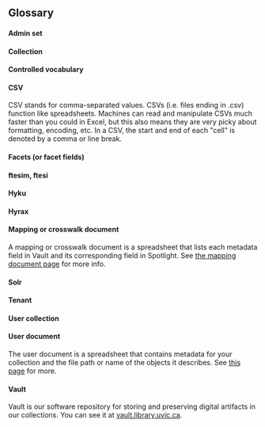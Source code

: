 ## Glossary

#### Admin set

#### Collection

#### Controlled vocabulary

#### CSV
CSV stands for comma-separated values. CSVs (i.e. files ending in .csv) function like spreadsheets. Machines can read and manipulate CSVs much faster than you could in Excel, but this also means they are very picky about formatting, encoding, etc. In a CSV, the start and end of each "cell" is denoted by a comma or line break.

#### Facets (or facet fields)

#### ftesim, ftesi

#### Hyku

#### Hyrax

#### Mapping or crosswalk document
A mapping or crosswalk document is a spreadsheet that lists each metadata field in Vault and its corresponding field in Spotlight. See [the mapping document page](mapping_document/README.md) for more info.

#### Solr

#### Tenant

#### User collection

#### User document
The user document is a spreadsheet that contains metadata for your collection and the file path or name of the objects it describes. See [this page](../user_document) for more.

#### Vault
Vault is our software repository for storing and preserving digital artifacts in our collections. You can see it at [vault.library.uvic.ca](https://vault.library.uvic.ca).
